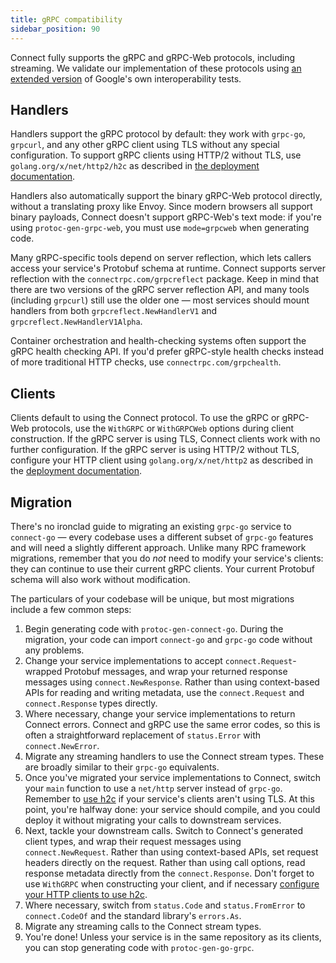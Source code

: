 ```yaml
---
title: gRPC compatibility
sidebar_position: 90
---
```


Connect fully supports the gRPC and gRPC-Web protocols, including streaming. We
validate our implementation of these protocols using [an extended
version][connect-crosstest] of Google's own interoperability tests.

## Handlers

Handlers support the gRPC protocol by default: they work with `grpc-go`,
`grpcurl`, and any other gRPC client using TLS without any special
configuration. To support gRPC clients using HTTP/2 without TLS, use
`golang.org/x/net/http2/h2c` as described in [the deployment
documentation](deployment.md#h2c).

Handlers also automatically support the binary gRPC-Web protocol directly,
without a translating proxy like Envoy. Since modern browsers all support
binary payloads, Connect doesn't support gRPC-Web's text mode: if you're using
`protoc-gen-grpc-web`, you must use `mode=grpcweb` when generating code.

Many gRPC-specific tools depend on server reflection, which lets callers
access your service's Protobuf schema at runtime. Connect supports server
reflection with the `connectrpc.com/grpcreflect` package. Keep
in mind that there are two versions of the gRPC server reflection API, and many
tools (including `grpcurl`) still use the older one &mdash; most services
should mount handlers from both `grpcreflect.NewHandlerV1` and
`grpcreflect.NewHandlerV1Alpha`.

Container orchestration and health-checking systems often support the gRPC
health checking API. If you'd prefer gRPC-style health checks instead of more
traditional HTTP checks, use `connectrpc.com/grpchealth`.

## Clients

Clients default to using the Connect protocol. To use the gRPC or gRPC-Web
protocols, use the `WithGRPC` or `WithGRPCWeb` options during client
construction. If the gRPC server is using TLS, Connect clients work with no
further configuration. If the gRPC server is using HTTP/2 without TLS,
configure your HTTP client using `golang.org/x/net/http2` as described in the
[deployment documentation](deployment.md#h2c).

## Migration

There's no ironclad guide to migrating an existing `grpc-go` service to
`connect-go` &mdash; every codebase uses a different subset of `grpc-go`
features and will need a slightly different approach. Unlike many RPC framework
migrations, remember that you do _not_ need to modify your service's clients:
they can continue to use their current gRPC clients. Your current Protobuf
schema will also work without modification.

The particulars of your codebase will be unique, but most migrations include a
few common steps:

1. Begin generating code with `protoc-gen-connect-go`. During the migration,
   your code can import `connect-go` and `grpc-go` code without any problems.
1. Change your service implementations to accept `connect.Request`-wrapped
   Protobuf messages, and wrap your returned response messages using
   `connect.NewResponse`. Rather than using context-based APIs for reading and
   writing metadata, use the `connect.Request` and `connect.Response` types
   directly.
1. Where necessary, change your service implementations to return Connect
   errors. Connect and gRPC use the same error codes, so this is often a
   straightforward replacement of `status.Error` with `connect.NewError`.
1. Migrate any streaming handlers to use the Connect stream types. These are
   broadly similar to their `grpc-go` equivalents.
1. Once you've migrated your service implementations to Connect, switch your
   `main` function to use a `net/http` server instead of `grpc-go`. Remember to
   [use h2c](deployment.md#h2c) if your service's clients aren't using TLS. At
   this point, you're halfway done: your service should compile, and you could
   deploy it without migrating your calls to downstream services.
1. Next, tackle your downstream calls. Switch to Connect's generated client
   types, and wrap their request messages using `connect.NewRequest`. Rather
   than using context-based APIs, set request headers directly on the request.
   Rather than using call options, read response metadata directly from the
   `connect.Response`. Don't forget to use `WithGRPC` when constructing your
   client, and if necessary [configure your HTTP clients to use
   h2c](deployment.md#h2c).
1. Where necessary, switch from `status.Code` and `status.FromError` to
   `connect.CodeOf` and the standard library's `errors.As`.
1. Migrate any streaming calls to the Connect stream types.
1. You're done! Unless your service is in the same repository as its clients,
   you can stop generating code with `protoc-gen-go-grpc`.

[connect-crosstest]: https://github.com/bufbuild/connect-crosstest
